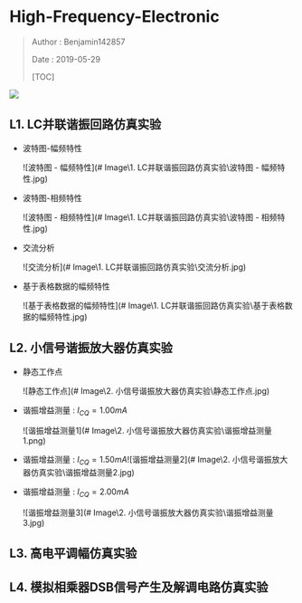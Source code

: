 # High-Frequency-Electronic
> Author : Benjamin142857
>
> Date : 2019-05-29
>
> [TOC]

![](http://www.benjamin-stella.cn/logo.png)







## L1. LC并联谐振回路仿真实验

* 波特图-幅频特性

  ![波特图 - 幅频特性](# Image\1. LC并联谐振回路仿真实验\波特图 - 幅频特性.jpg)



* 波特图-相频特性

  ![波特图 - 相频特性](# Image\1. LC并联谐振回路仿真实验\波特图 - 相频特性.jpg)



* 交流分析

  ![交流分析](# Image\1. LC并联谐振回路仿真实验\交流分析.jpg)



* 基于表格数据的幅频特性

  ![基于表格数据的幅频特性](# Image\1. LC并联谐振回路仿真实验\基于表格数据的幅频特性.jpg)



## L2. 小信号谐振放大器仿真实验

* 静态工作点

  ![静态工作点](# Image\2. 小信号谐振放大器仿真实验\静态工作点.jpg)



* 谐振增益测量 : $I_{CQ}=1.00 mA​$

  ![谐振增益测量1](# Image\2. 小信号谐振放大器仿真实验\谐振增益测量1.png)



* 谐振增益测量 : $I_{CQ}=1.50 mA​$![谐振增益测量2](# Image\2. 小信号谐振放大器仿真实验\谐振增益测量2.jpg)

  

* 谐振增益测量 : $I_{CQ}=2.00 mA$

  ![谐振增益测量3](# Image\2. 小信号谐振放大器仿真实验\谐振增益测量3.jpg)



## L3. 高电平调幅仿真实验



## L4. 模拟相乘器DSB信号产生及解调电路仿真实验









